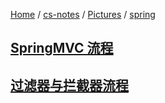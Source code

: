 [Home](https://mengxianbin.github.io) /
[cs-notes](https://mengxianbin.github.io/cs-notes/site) /
[Pictures](https://mengxianbin.github.io/cs-notes/site/Pictures) /
[spring](https://mengxianbin.github.io/cs-notes/site/Pictures/spring)

## [SpringMVC 流程](https://mengxianbin.github.io/cs-notes/site/Pictures/spring/SpringMVC%20%E6%B5%81%E7%A8%8B)

## [过滤器与拦截器流程](https://mengxianbin.github.io/cs-notes/site/Pictures/spring/%E8%BF%87%E6%BB%A4%E5%99%A8%E4%B8%8E%E6%8B%A6%E6%88%AA%E5%99%A8%E6%B5%81%E7%A8%8B)
